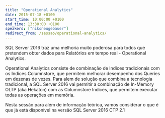 ```yaml
---
title: "Operational Analytics"
date: 2015-07-18 +0100
start_time: 10:00:00 +0100
end_time: 13:30:00 +0100
speakers: ["nikoneugebauer"]
redirect_from: /sessao/operational-analytics/
---
```

SQL Server 2016 traz uma melhoria muito poderosa para todos que pretendem obter dados para Relatórios em tempo real - Operational Analytics.

Operational Analytics consiste de combinação de Indices tradicionais com os Indices Columnstore, que permitem melhorar desempenho dos Queries em dezenas de vezes. Para alem de solução que combina a tecnologia tradicional, a SQL Server 2016 vai permitir a combinação de In-Memory OLTP (aka Hekaton) com as Columnstore Indices, que permitem executar todas as operações em memória.

Nesta sessão para além de informação teórica, vamos considerar o que é que já está disponível na versão SQL Server 2016 CTP 2.1

